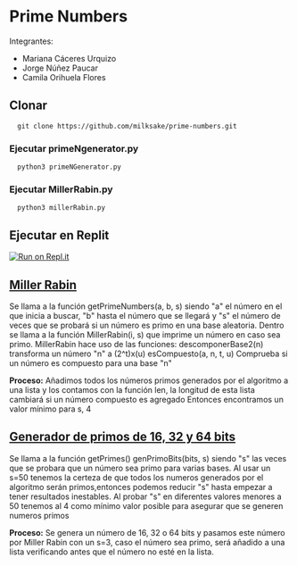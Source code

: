 # Prime Numbers

Integrantes:
- Mariana Cáceres Urquizo
- Jorge Núñez Paucar
- Camila Orihuela Flores

## Clonar
      git clone https://github.com/milksake/prime-numbers.git
### Ejecutar primeNgenerator.py
      python3 primeNGenerator.py
### Ejecutar MillerRabin.py
      python3 millerRabin.py

## Ejecutar en Replit
[![Run on Repl.it](https://repl.it/badge/github/milksake/prime-numbers)](https://repl.it/github/milksake/prime-numbers)
      
## [Miller Rabin](millerRabin.py)
Se llama a la función getPrimeNumbers(a, b, s) siendo "a" el número en el que inicia a buscar, "b" hasta el número que se llegará y "s" el número de veces que se probará si un número es primo en una base aleatoria. 
Dentro se llama a la función MillerRabin(i, s) que imprime un número en caso sea primo.
MillerRabin hace uso de las funciones:
descomponerBase2(n) transforma un número "n" a (2^t)x(u)
esCompuesto(a, n, t, u) Comprueba si un número es compuesto para una base "n"

**Proceso:**
Añadimos todos los números primos generados por el algoritmo a una lista y los contamos con la función len, la longitud de esta lista cambiará si un número compuesto es agregado
Entonces encontramos un valor mínimo para s, 4

## [Generador de primos de 16, 32 y 64 bits](primeNGenerator.py)
Se llama a la función getPrimes()
genPrimoBits(bits, s) siendo "s" las veces que se probara que un número sea primo para varias bases.
Al usar un s=50 tenemos la certeza de que todos los numeros generados por el algoritmo serán primos,entonces podemos reducir "s" hasta empezar a tener resultados inestables.
Al probar "s" en diferentes valores menores a 50 tenemos al 4 como mínimo valor posible para asegurar que se generen numeros primos

**Proceso:**
Se genera un número de 16, 32 o 64 bits y pasamos este número por Miller Rabin con un s=3, caso el número sea primo, será añadido a una lista verificando antes que el número no esté en la lista.
